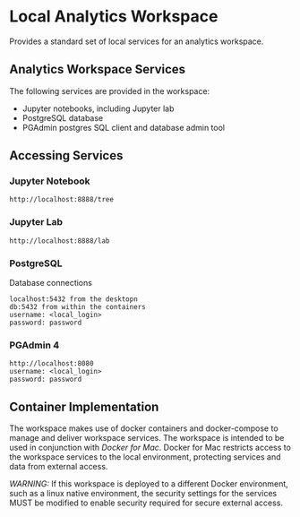 # Local Analytics Workspace
Provides a standard set of local services for an analytics workspace.

## Analytics Workspace Services
The following services are provided in the workspace:
* Jupyter notebooks, including Jupyter lab
* PostgreSQL database
* PGAdmin postgres SQL client and database admin tool

## Accessing Services
### Jupyter Notebook
```
http://localhost:8888/tree
```

### Jupyter Lab
```
http://localhost:8888/lab
```

### PostgreSQL
Database connections 
```
localhost:5432 from the desktopn
db:5432 from within the containers
username: <local_login>
password: password
```

### PGAdmin 4
```
http://localhost:8080
username: <local_login>
password: password
```

## Container Implementation
The workspace makes use of docker containers and docker-compose to manage and deliver workspace services.
The workspace is intended to be used in conjunction with *Docker for Mac*.  Docker for Mac restricts access
to the workspace services to the local environment, protecting services and data from external access.

*WARNING:* If this workspace is deployed to a different Docker environment, such as a linux native environment,
the security settings for the services MUST be modified to enable security required for secure external access.
